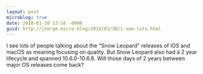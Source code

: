 ```yaml
---
layout: post
microblog: true
date: 2018-01-30 13:16 -0800
guid: http://jsorge.micro.blog/2018/01/30/i-see-lots.html
---
```

I see lots of people talking about the “Snow Leopard" releases of iOS and macOS as meaning focusing on quality. But Snow Leopard also had a 2 year lifecycle and spanned 10.6.0-10.6.8. Will those days of 2 years between major OS releases come back?
